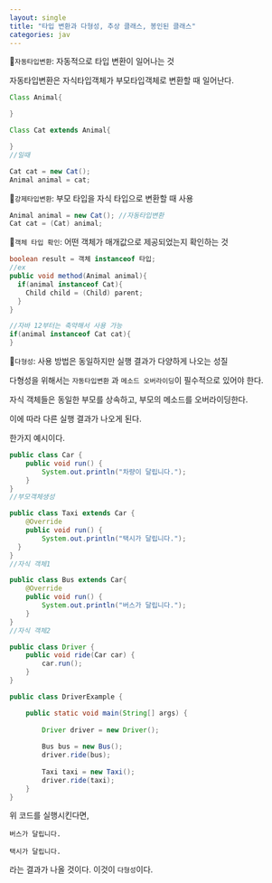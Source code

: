```yaml
---
layout: single
title: "타입 변환과 다형성, 추상 클래스, 봉인된 클래스"
categories: jav
---
```


:triangular_flag_on_post:`자동타입변환`: 자동적으로 타입 변환이 일어나는 것

자동타입변환은 자식타입객체가 부모타입객체로 변환할 때 일어난다.

```java
Class Animal{

}

Class Cat extends Animal{

}
//일때

Cat cat = new Cat();
Animal animal = cat;
```

:triangular_flag_on_post:`강제타입변환`: 부모 타입을 자식 타입으로 변환할 때 사용

```java
Animal animal = new Cat(); //자동타입변환
Cat cat = (Cat) animal;
```

:triangular_flag_on_post:`객체 타입 확인`: 어떤 객체가 매개값으로 제공되었는지 확인하는 것

```java
boolean result = 객체 instanceof 타입;
//ex
public void method(Animal animal){
  if(animal instanceof Cat){
    Child child = (Child) parent;
  }
}

//자바 12부터는 축약해서 사용 가능
if(animal instanceof Cat cat){
}
```

:triangular_flag_on_post:`다형성`: 사용 방법은 동일하지만 실행 결과가 다양하게 나오는 성질

다형성을 위해서는 `자동타입변환` 과 `메소드 오버라이딩`이 필수적으로 있어야 한다.

자식 객체들은 동일한 부모를 상속하고, 부모의 메소드를 오버라이딩한다. 

이에 따라 다른 실행 결과가 나오게 된다.

한가지 예시이다.


```java
public class Car {	
	public void run() {
		System.out.println("차량이 달립니다.");
	}
}
//부모객체생성
```

```java
public class Taxi extends Car {
	@Override
	public void run() {
		System.out.println("택시가 달립니다.");
  }
}
//자식 객체1
```

```java
public class Bus extends Car{
	@Override
	public void run() {
		System.out.println("버스가 달립니다.");
	}
}
//자식 객체2
```

```java
public class Driver {
	public void ride(Car car) {
		car.run();		
	}
}
```

```java
public class DriverExample {

	public static void main(String[] args) {
		
		Driver driver = new Driver();
		
		Bus bus = new Bus();
		driver.ride(bus);
		
		Taxi taxi = new Taxi();
		driver.ride(taxi);
	}
}
```

위 코드를 실행시킨다면, 

`버스가 달립니다.`

`택시가 달립니다.`

라는 결과가 나올 것이다. 이것이 `다형성`이다.
